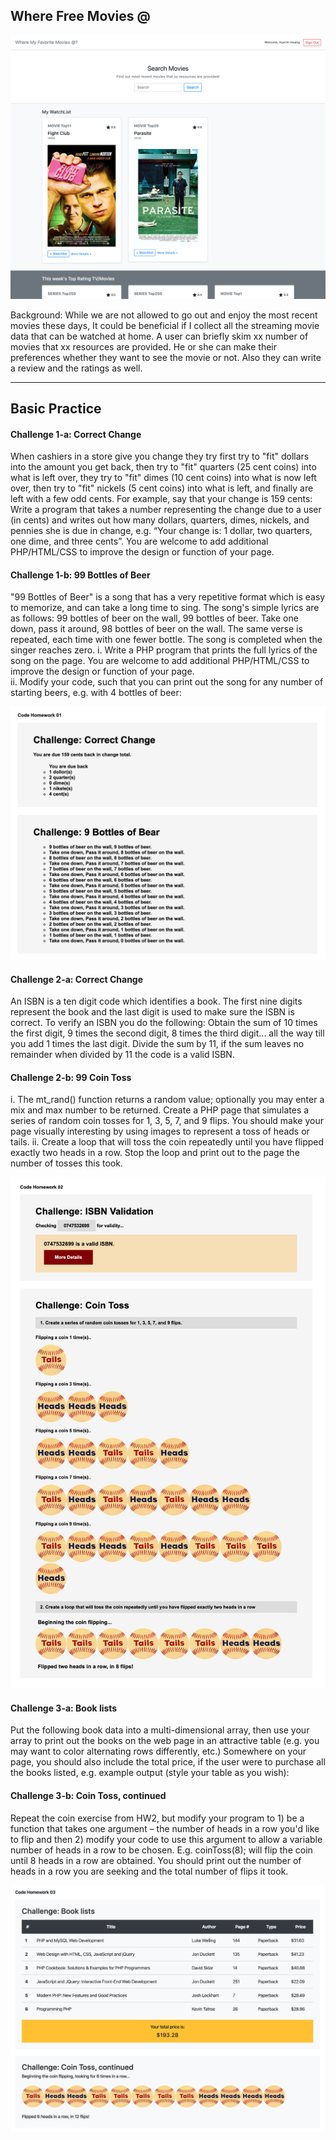 
## Where Free Movies @
![WhereFreeMovie@/whereMyFavoriteMovie@.png](WhereFreeMovie@/whereMyFavoriteMovie@.png)

Background: While we are not allowed to go out and enjoy the most recent movies these days, It could
be beneficial if I collect all the streaming movie data that can be watched at home. A user can briefly skim xx number of movies that xx resources are provided.
He or she can make their preferences whether they want to see the movie or not. Also they can write a review and the ratings as well.

--------------------------------------------------------

## Basic Practice

#### Challenge 1-a: Correct Change
When cashiers in a store give you change they try first try to "fit" dollars into the amount you get back, then try to "fit" quarters (25 cent coins) into what is left over, they try to "fit" dimes (10 cent coins) into what is now left over, then try to "fit" nickels (5 cent coins) into what is left, and finally are left with a few odd cents. For example, say that your change is 159 cents:
Write a program that takes a number representing the change due to a user (in cents) and writes out how many dollars, quarters, dimes, nickels, and pennies she is due in change, e.g. “Your change is: 1 dollar, two quarters, one dime, and three cents”.  You are welcome to add additional PHP/HTML/CSS to improve the design or function of your page.

#### Challenge 1-b: 99 Bottles of Beer
"99 Bottles of Beer" is a song that has a very repetitive format which is easy to memorize, and can take a long time to sing. The song's simple lyrics are as follows:
99 bottles of beer on the wall, 99 bottles of beer. Take one down, pass it around, 98 bottles of beer on the wall.
The same verse is repeated, each time with one fewer bottle. The song is completed when the singer reaches zero.
i. Write a PHP program that prints the full lyrics of the song on the page. You are welcome to add additional PHP/HTML/CSS to improve the design or function of your page.  
ii. Modify your code, such that you can print out the song for any number of starting beers, e.g. with 4 bottles of beer:

![Basic\ Practice/images/hw1.png](hw1.png)

#### Challenge 2-a: Correct Change
An ISBN is a ten digit code which identifies a book. The first nine digits represent the book and the last digit is used to make sure the ISBN is correct.  To verify an ISBN you do the following: 
Obtain the sum of 10 times the first digit, 9 times the second digit, 8 times the third digit... all the way till you add 1 times the last digit.
Divide the sum by 11, if the sum leaves no remainder when divided by 11 the code is a valid ISBN.

#### Challenge 2-b: 99 Coin Toss
i.  The mt_rand() function returns a random value; optionally you may enter a mix and max number to be returned. Create a PHP page that simulates a series of random coin tosses for 1, 3, 5, 7, and 9 flips. You should make your page visually interesting by using images to represent a toss of heads or tails.
ii.  Create a loop that will toss the coin repeatedly until you have flipped exactly two heads in a row. Stop the loop and print out to the page the number of tosses this took.

![Basic\ Practice/images/hw2.png](hw2.png)

#### Challenge 3-a: Book lists
Put the following book data into a multi-dimensional array, then use your array to print out the books on the web page in an attractive table (e.g. you may want to color alternating rows differently, etc.)  Somewhere on your page, you should also include the total price, if the user were to purchase all the books listed, e.g. example output (style your table as you wish):

#### Challenge 3-b: Coin Toss, continued
Repeat the coin exercise from HW2, but modify your program to 1) be a function that takes one argument – the number of heads in a row you'd like to flip and then 2) modify your code to use this argument to allow a variable number of heads in a row to be chosen. E.g.  coinToss(8); will flip the coin until 8 heads in a row are obtained.  You should print out the number of heads in a row you are seeking and the total number of flips it took.

![Basic\ Practice/images/hw3.png](hw3.png)